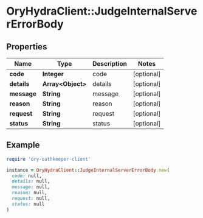 # OryHydraClient::JudgeInternalServerErrorBody

## Properties

| Name | Type | Description | Notes |
| ---- | ---- | ----------- | ----- |
| **code** | **Integer** | code | [optional] |
| **details** | **Array&lt;Object&gt;** | details | [optional] |
| **message** | **String** | message | [optional] |
| **reason** | **String** | reason | [optional] |
| **request** | **String** | request | [optional] |
| **status** | **String** | status | [optional] |

## Example

```ruby
require 'ory-oathkeeper-client'

instance = OryHydraClient::JudgeInternalServerErrorBody.new(
  code: null,
  details: null,
  message: null,
  reason: null,
  request: null,
  status: null
)
```


